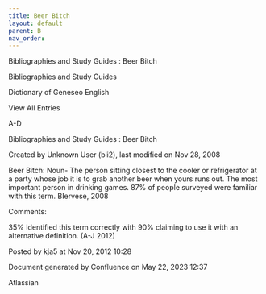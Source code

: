 ```yaml
---
title: Beer Bitch
layout: default
parent: B
nav_order:
---
```


Bibliographies and Study Guides : Beer Bitch

Bibliographies and Study Guides

Dictionary of Geneseo English

View All Entries

A-D

Bibliographies and Study Guides : Beer Bitch

Created by  Unknown User (bli2), last modified on Nov 28, 2008

Beer Bitch: Noun- The person sitting closest to the cooler or refrigerator at a party whose job it is to grab another beer when yours runs out. The most important person in drinking games. 87% of people surveyed were familiar with this term. BIervese, 2008

Comments:

35% Identified this term correctly with 90% claiming to use it with an alternative definition. (A-J 2012)

Posted by kja5 at Nov 20, 2012 10:28

Document generated by Confluence on May 22, 2023 12:37

Atlassian
